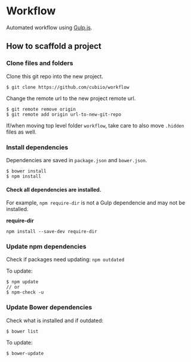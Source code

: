 # Workflow

Automated workflow using [Gulp.js](http://gulpjs.com/).

## How to scaffold a project

### Clone files and folders

Clone this git repo into the new project.

```$ git clone https://github.com/cubiio/workflow```

Change the remote url to the new project remote url.

```
$ git remote remove origin
$ git remote add origin url-to-new-git-repo
```

If/when moving top level folder `workflow`, take care to also move `.hidden` files as well.

### Install dependencies

Dependencies are saved in `package.json` and `bower.json`.

```
$ bower install
$ npm install
```

#### Check all dependencies are installed. 

For example, `npm require-dir` is not a Gulp dependencie and may not be installed.

**require-dir**

```
npm install --save-dev require-dir 
```

### Update npm dependencies

Check if packages need updating:
```npm outdated```

To update:

```
$ npm update
// or
$ npm-check -u
```

### Update Bower dependencies

Check what is installed and if outdated:

```
$ bower list
```

To update:

```
$ bower-update
```




